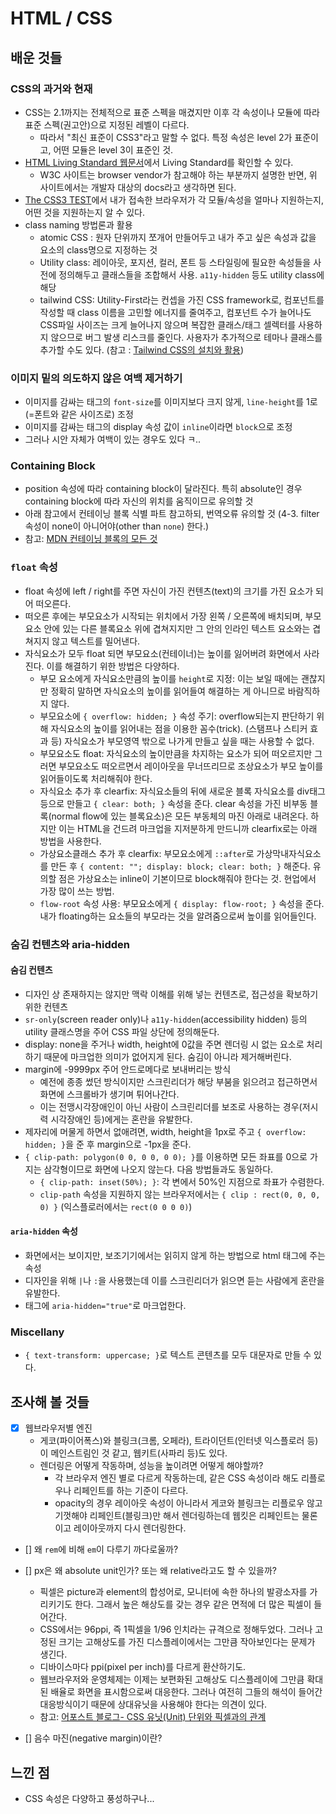 # HTML / CSS

## 배운 것들

### CSS의 과거와 현재
- CSS는 2.1까지는 전체적으로 표준 스펙을 매겼지만 이후 각 속성이나 모듈에 따라 표준 스펙(권고안)으로 지정된 레벨이 다르다. 
  - 따라서 "최신 표준이 CSS3"라고 말할 수 없다. 특정 속성은 level 2가 표준이고, 어떤 모듈은 level 3이 표준인 것.
- [HTML Living Standard 웹문서](https://html.spec.whatwg.org/)에서 Living Standard를 확인할 수 있다. 
  - W3C 사이트는 browser vendor가 참고해야 하는 부분까지 설명한 반면, 위 사이트에서는 개발자 대상의 docs라고 생각하면 된다.
- [The CSS3 TEST](https://css3test.com/)에서 내가 접속한 브라우저가 각 모듈/속성을 얼마나 지원하는지, 어떤 것을 지원하는지 알 수 있다.
- class naming 방법론과 활용
  - atomic CSS : 원자 단위까지 쪼개어 만들어두고 내가 주고 싶은 속성과 값을 요소의 class명으로 지정하는 것
  - Utility class: 레이아웃, 포지션, 컬러, 폰트 등 스타일링에 필요한 속성들을 사전에 정의해두고 클래스들을 조합해서 사용. `a11y-hidden` 등도 utility class에 해당
  - tailwind CSS: Utility-First라는 컨셉을 가진 CSS framework로, 컴포넌트를 작성할 때 class 이름을 고민할 에너지를 줄여주고, 컴포넌트 수가 늘어나도 CSS파일 사이즈는 크게 늘어나지 않으며 복잡한 클래스/태그 셀렉터를 사용하지 않으므로 버그 발생 리스크를 줄인다. 사용자가 추가적으로 테마나 클래스를 추가할 수도 있다. (참고 : [Tailwind CSS의 설치와 활용](https://blog.rhostem.com/posts/2021-06-05-tailwind-css))

### 이미지 밑의 의도하지 않은 여백 제거하기
  - 이미지를 감싸는 태그의 `font-size`를 이미지보다 크지 않게,  `line-height`를 1로(=폰트와 같은 사이즈로) 조정
  - 이미지를 감싸는 태그의 display 속성 값이 `inline`이라면 `block`으로 조정
  - 그러나 시안 자체가 여백이 있는 경우도 있다 ㅋ..

### Containing Block
- position 속성에 따라 containing block이 달라진다. 특히 absolute인 경우 containing block에 따라 자신의 위치를 움직이므로 유의할 것
- 아래 참고에서 컨테이닝 블록 식별 파트 참고하되, 번역오류 유의할 것 (4-3. filter 속성이 none이 아니어야(other than `none`) 한다.)
- 참고: [MDN 컨테이닝 블록의 모든 것](https://developer.mozilla.org/ko/docs/Web/CSS/Containing_block)

### `float` 속성
- float 속성에 left / right를 주면 자신이 가진 컨텐츠(text)의 크기를 가진 요소가 되어 떠오른다. 
- 떠오른 후에는 부모요소가 시작되는 위치에서 가장 왼쪽 / 오른쪽에 배치되며, 부모 요소 안에 있는 다른 블록요소 위에 겹쳐지지만 그 안의 인라인 텍스트 요소와는 겹쳐지지 않고 텍스트를 밀어낸다. 
- 자식요소가 모두 float 되면 부모요소(컨테이너)는 높이를 잃어버려 화면에서 사라진다. 이를 해결하기 위한 방법은 다양하다.
  - 부모 요소에게 자식요소만큼의 높이를 `height`로 지정: 이는 보일 때에는 괜찮지만 정확히 말하면 자식요소의 높이를 읽어들여 해결하는 게 아니므로 바람직하지 않다.
  - 부모요소에 `{ overflow: hidden; }` 속성 주기: overflow되는지 판단하기 위해 자식요소의 높이를 읽어내는 점을 이용한 꼼수(trick). (스탬프나 스티커 효과 등) 자식요소가 부모영역 밖으로 나가게 만들고 싶을 때는 사용할 수 없다.
  - 부모요소도 float: 자식요소의 높이만큼을 차지하는 요소가 되어 떠오르지만 그러면 부모요소도 떠오르면서 레이아웃을 무너뜨리므로 조상요소가 부모 높이를 읽어들이도록 처리해줘야 한다.
  - 자식요소 추가 후 clearfix: 자식요소들의 뒤에 새로운 블록 자식요소를 div태그 등으로 만들고 `{ clear: both; }` 속성을 준다. clear 속성을 가진 비부동 블록(normal flow에 있는 블록요소)은 모든 부동체의 마진 아래로 내려온다. 하지만 이는 HTML을 건드려 마크업을 지저분하게 만드니까 clearfix로는 아래 방법을 사용한다.
  - 가상요소클래스 추가 후 clearfix: 부모요소에게 `::after`로 가상막내자식요소를 만든 후 `{ content: ""; display: block; clear: both; }` 해준다. 유의할 점은 가상요소는 inline이 기본이므로 block해줘야 한다는 것. 현업에서 가장 많이 쓰는 방법.
  - `flow-root` 속성 사용: 부모요소에게 `{ display: flow-root; }` 속성을 준다. 내가 floating하는 요소들의 부모라는 것을 알려줌으로써 높이를 읽어들인다.

### 숨김 컨텐츠와 aria-hidden
#### 숨김 컨텐츠
- 디자인 상 존재하지는 않지만 맥락 이해를 위해 넣는 컨텐츠로, 접근성을 확보하기 위한 컨텐츠
- `sr-only`(screen reader only)나 `a11y-hidden`(accessibility hidden) 등의 utility 클래스명을 주어 CSS 파일 상단에 정의해둔다.
- display: none을 주거나 width, height에 0값을 주면 렌더링 시 없는 요소로 처리하기 때문에 마크업한 의미가 없어지게 된다. 숨김이 아니라 제거해버린다.
- margin에 -9999px 주어 안드로메다로 보내버리는 방식
  - 예전에 종종 썼던 방식이지만 스크린리더가 해당 부붐을 읽으려고 접근하면서 화면에 스크롤바가 생기며 튀어나간다. 
  - 이는 전맹시각장애인이 아닌 사람이 스크린리더를 보조로 사용하는 경우(저시력 시각장애인 등)에게는 혼란을 유발한다.
- 제자리에 머물게 하면서 없애려면, width, height을 1px로 주고 `{ overflow: hidden; }`을 준 후 margin으로 -1px을 준다. 
- `{ clip-path: polygon(0 0, 0 0, 0 0); }`를 이용하면 모든 좌표를 0으로 가지는 삼각형이므로 화면에 나오지 않는다. 다음 방법들과도 동일하다.
  - `{ clip-path: inset(50%); }`: 각 변에서 50%인 지점으로 좌표가 수렴한다.
  - `clip-path` 속성을 지원하지 않는 브라우저에서는 `{ clip : rect(0, 0, 0, 0) }` (익스플로러에서는 `rect(0 0 0 0)`)
 
#### `aria-hidden` 속성
- 화면에서는 보이지만, 보조기기에서는 읽히지 않게 하는 방법으로 html 태그에 주는 속성
- 디자인을 위해 `|`나 `:`을 사용했는데 이를 스크린리더가 읽으면 듣는 사람에게 혼란을 유발한다.
- 태그에 `aria-hidden="true"`로 마크업한다.

### Miscellany
- `{ text-transform: uppercase; }`로 텍스트 콘텐츠를 모두 대문자로 만들 수 있다.

## 조사해 볼 것들
- [x] 웹브라우저별 엔진
  - 게코(파이어폭스)와 블링크(크롬, 오페라), 트라이던트(인터넷 익스플로러 등)이 메인스트림인 것 같고, 웹키트(사파리 등)도 있다.
  - 렌더링은 어떻게 작동하며, 성능을 높이려면 어떻게 해야할까?
    - 각 브라우저 엔진 별로 다르게 작동하는데, 같은 CSS 속성이라 해도 리플로우나 리페인트를 하는 기준이 다르다. 
    - opacity의 경우 레이아웃 속성이 아니라서 게코와 블링크는 리플로우 않고 기껏해야 리페인트(블링크)만 해서 렌더링하는데 웹킷은 리페인트는 물론이고 레이아웃까지 다시 렌더링한다.

- [] 왜 `rem`에 비해 `em`이 다루기 까다로울까?

- [] px은 왜 absolute unit인가? 또는 왜 relative라고도 할 수 있을까?
  - 픽셀은 picture과 element의 합성어로, 모니터에 속한 하나의 발광소자를 가리키기도 한다. 그래서 높은 해상도를 갖는 경우 같은 면적에 더 많은 픽셀이 들어간다.
  - CSS에서는 96ppi, 즉 1픽셀을 1/96 인치라는 규격으로 정해두었다. 그러나 고정된 크기는 고해상도를 가진 디스플레이에서는 그만큼 작아보인다는 문제가 생긴다.
  - 디바이스마다 ppi(pixel per inch)를 다르게 환산하기도.
  - 웹브라우저와 운영체제는 이제는 보편화된 고해상도 디스플레이에 그만큼 확대된 배율로 화면을 표시함으로써 대응한다. 그러나 여전히 그들의 해석이 들어간 대응방식이기 때문에 상대유닛을 사용해야 한다는 의견이 있다.
  - 참고: [어포스트 블로그- CSS 유닛(Unit) 단위와 픽셀과의 관계](https://blogpack.tistory.com/856)

- [] 음수 마진(negative margin)이란?

## 느낀 점
- CSS 속성은 다양하고 풍성하구나...
